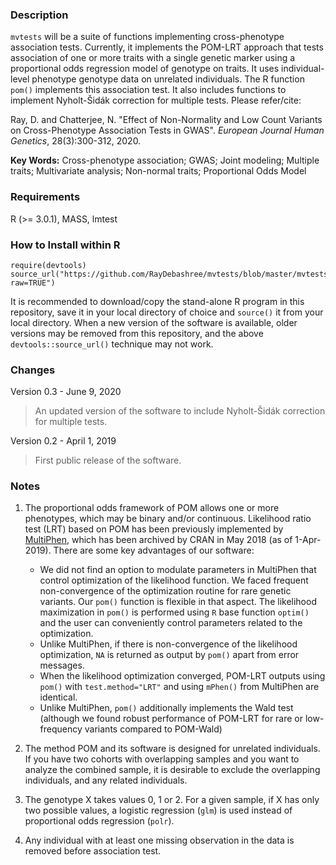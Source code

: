 ### Description
`mvtests` will be a suite of functions implementing cross-phenotype association tests. Currently, it implements the POM-LRT approach that tests association of one or more traits with a single genetic marker using a proportional odds regression model of genotype on traits. It uses individual-level phenotype genotype data on unrelated individuals. The R function `pom()` implements this association test. It also includes functions to implement Nyholt-Šidák correction for multiple tests. Please refer/cite:

Ray, D. and Chatterjee, N. "Effect of Non-Normality and Low Count Variants on Cross-Phenotype Association Tests in GWAS". *European Journal Human Genetics*, 28(3):300-312, 2020.

**Key Words:** Cross-phenotype association; GWAS; Joint modeling; Multiple traits; Multivariate analysis; Non-normal traits; Proportional Odds Model 


### Requirements
R (>= 3.0.1), MASS, lmtest

### How to Install within R
```{r}
require(devtools)
source_url("https://github.com/RayDebashree/mvtests/blob/master/mvtests_v0.3.R?raw=TRUE")
```
It is recommended to download/copy the stand-alone R program in this repository, save it in your local directory of choice and `source()` it from your local directory. When a new version of the software is available, older versions may be removed from this repository, and the above `devtools::source_url()` technique may not work.


### Changes
Version 0.3 - June 9, 2020
> An updated version of the software to include Nyholt-Šidák correction for multiple tests.

Version 0.2 - April 1, 2019
> First public release of the software.


### Notes
1. The proportional odds framework of POM allows one or more phenotypes, which may be binary and/or continuous. Likelihood ratio test (LRT) based on POM has been previously implemented by [MultiPhen](https://rdrr.io/cran/MultiPhen/), which has been archived by CRAN in May 2018 (as of 1-Apr-2019). There are some key advantages of our software:
    * We did not find an option to modulate parameters in MultiPhen that control optimization of the likelihood function. We faced frequent non-convergence of the optimization routine for rare genetic variants. Our `pom()` function is flexible in that aspect. The likelihood maximization in `pom()` is performed using `R` base function `optim()` and the user can conveniently
control parameters related to the optimization.
    * Unlike MultiPhen, if there is non-convergence of the likelihood optimization, `NA` is returned as output by `pom()` apart from error messages.
    * When the likelihood optimization converged, POM-LRT outputs using `pom()` with `test.method="LRT"` and using `mPhen()` from MultiPhen are identical.
    * Unlike MultiPhen, `pom()` additionally implements the Wald test (although we found robust performance of POM-LRT for rare or low-frequency variants compared to POM-Wald)
 
2. The method POM and its software is designed for unrelated individuals. If you have two cohorts with overlapping samples and you want to analyze the combined sample, it is desirable to exclude the overlapping individuals, and any related individuals. 

3. The genotype X takes values 0, 1 or 2. For a given sample, if X has only two possible values, a logistic regression (`glm`) is used instead of proportional odds regression (`polr`).

4. Any individual with at least one missing observation in the data is removed before association test.
